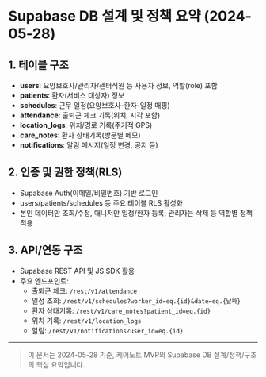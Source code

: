 # Supabase DB 설계 및 정책 요약 (2024-05-28)

## 1. 테이블 구조

- **users**: 요양보호사/관리자/센터직원 등 사용자 정보, 역할(role) 포함
- **patients**: 환자(서비스 대상자) 정보
- **schedules**: 근무 일정(요양보호사-환자-일정 매핑)
- **attendance**: 출퇴근 체크 기록(위치, 시각 포함)
- **location_logs**: 위치/경로 기록(주기적 GPS)
- **care_notes**: 환자 상태기록(방문별 메모)
- **notifications**: 알림 메시지(일정 변경, 공지 등)

## 2. 인증 및 권한 정책(RLS)

- Supabase Auth(이메일/비밀번호) 기반 로그인
- users/patients/schedules 등 주요 테이블 RLS 활성화
- 본인 데이터만 조회/수정, 매니저만 일정/환자 등록, 관리자는 삭제 등 역할별 정책 적용

## 3. API/연동 구조

- Supabase REST API 및 JS SDK 활용
- 주요 엔드포인트:
  - 출퇴근 체크: `/rest/v1/attendance`
  - 일정 조회: `/rest/v1/schedules?worker_id=eq.{id}&date=eq.{날짜}`
  - 환자 상태기록: `/rest/v1/care_notes?patient_id=eq.{id}`
  - 위치 기록: `/rest/v1/location_logs`
  - 알림: `/rest/v1/notifications?user_id=eq.{id}`

---

> 이 문서는 2024-05-28 기준, 케어노트 MVP의 Supabase DB 설계/정책/구조의 핵심 요약입니다.
